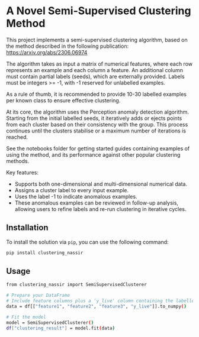 # A Novel Semi-Supervised Clustering Method
This project implements a semi-supervised clustering algorithm, based on the method described in the following publication:
https://arxiv.org/abs/2306.06974

The algorithm takes as input a matrix of numerical features, where each row represents an example and each column a feature. An additional column must contain partial labels (seeds), which are externally provided. Labels must be integers >= -1, with -1 reserved for unlabelled examples.

As a rule of thumb, it is recommended to provide 10-30 labelled examples per known class to ensure effective clustering.

At its core, the algorithm uses the Perception anomaly detection algorithm. Starting from the initial labelled seeds, it iteratively adds or ejects points from each cluster based on their consistency with the group. This process continues until the clusters stabilise or a maximum number of iterations is reached.

See the notebooks folder for getting started guides containing examples of using the method, and its performance against other popular clustering methods.

Key features:
- Supports both one-dimensional and multi-dimensional numerical data.
- Assigns a cluster label to every input example.
- Uses the label -1 to indicate anomalous examples.
- These anomalous examples can be reviewed in follow-up analysis, allowing users to refine labels and re-run clustering in iterative cycles.

## Installation
To install the solution via `pip`, you can use the following command:

```bash
pip install clustering_nassir
```

## Usage

```bash
from clustering_nassir import SemiSupervisedClusterer

# Prepare your DataFrame
# Include feature columns plus a 'y_live' column containing the labelled seeds
data = df[["feature1", "feature2", "feature3", "y_live"]].to_numpy()

# Fit the model
model = SemiSupervisedClusterer()
df["clustering_result"] = model.fit(data)
```

